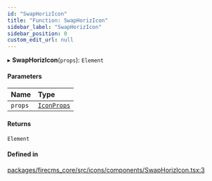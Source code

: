```yaml
---
id: "SwapHorizIcon"
title: "Function: SwapHorizIcon"
sidebar_label: "SwapHorizIcon"
sidebar_position: 0
custom_edit_url: null
---
```


▸ **SwapHorizIcon**(`props`): `Element`

#### Parameters

| Name | Type |
| :------ | :------ |
| `props` | [`IconProps`](../types/IconProps.md) |

#### Returns

`Element`

#### Defined in

[packages/firecms_core/src/icons/components/SwapHorizIcon.tsx:3](https://github.com/FireCMSco/firecms/blob/d45f3739/packages/firecms_core/src/icons/components/SwapHorizIcon.tsx#L3)
